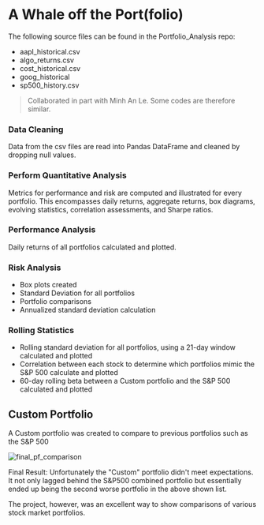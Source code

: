 # A Whale off the Port(folio)

The following source files can be found in the Portfolio_Analysis repo:
* aapl_historical.csv
* algo_returns.csv
* cost_historical.csv
* goog_historical
* sp500_history.csv
  
> Collaborated in part with Minh An Le. Some codes are therefore similar. 

### Data Cleaning
Data from the csv files are read into Pandas DataFrame and cleaned by dropping null values.

### Perform Quantitative Analysis
Metrics for performance and risk are computed and illustrated for every portfolio. This encompasses daily returns, aggregate returns, box diagrams, evolving statistics, correlation assessments, and Sharpe ratios.

### Performance Analysis
Daily returns of all portfolios calculated and plotted. 

### Risk Analysis
* Box plots created
* Standard Deviation for all portfolios
* Portfolio comparisons
* Annualized standard deviation calculation

### Rolling Statistics
* Rolling standard deviation for all portfolios, using a 21-day window calculated and plotted
* Correlation between each stock to determine which portfolios mimic the S&P 500 calculate and plotted 
* 60-day rolling beta between a Custom portfolio and the S&P 500 calculated and plotted 

## Custom Portfolio
A Custom portfolio was created to compare to previous portfolios such as the S&P 500

![final_pf_comparison](https://github.com/dxmolnar/Portfolio_Analysis/assets/127795314/5d6a0887-dbc8-49a9-ac49-9f23c03b8d04)

Final Result: 
Unfortunately the "Custom" portfolio didn't meet expectations. 
It not only lagged behind the S&P500 combined portfolio but essentially ended up being the second worse portfolio in the above shown list. 

The project, however, was an excellent way to show comparisons of various stock market portfolios. 
